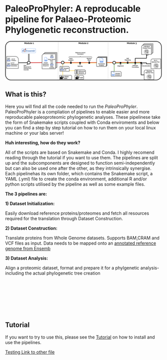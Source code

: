 # PaleoProPhyler: A reproducable pipeline for Palaeo-Proteomic Phylogenetic reconstruction.

![alt text](https://github.com/johnpatramanis/Proteomic_Pipeline/blob/main/GitHub_Tutorial/PaleoProPhyler%20Overview%20Fig.svg?raw=true)

## What is this?

Here you will find all the code needed to run the *PaleoProPhyler*.
PaleoProPhyler is a compliation of pipelines to enable easier and more reproducable paleoproteomic phylogenetic analyses.
These pipelinese take the form of Snakemake scripts coupled with Conda enviroments and below you can find a step by step tutorial on how to run them on your local linux machine or your labs server!

**Huh interesting, how do they work?**

All of the scripts are based on Snakemake and Conda. I highly recomend reading through the tutorial if you want to use them. The pipelines are split up and the subcomponents are designed to function semi-independently but can also be used one after the other, as they intrinsically synergise. Each pipelinehas its own folder, which contains the Snakemake script, a YAML (.yml) file to create the conda environment, additional R and/or python scripts utilised by the pipeline as well as some example files.


**The 3 pipelines are:**

**1) Dataset Initialization:**

Easily download reference proteins/proteomes and fetch all resources required for the translation through Dataset Construction.

**2) Dataset Construction:**

  Translate proteins from Whole Genome datasets. Supports BAM,CRAM and VCF files as input. Data needs to be mapped onto an [annotated reference genome from Ensemb](https://www.ensembl.org/info/about/species.html)
   
**3) Dataset Analysis:**

   Align a proteomic dataset, format and prepare it for a phylgenetic analysis- including the actual phylogenetic tree creation
   
<br/><br/>
<br/><br/>
<br/><br/>

## Tutorial
If you want to try to use this, please see the [Tutorial](Tutorial.md) on how to install and use the pipelines.

[Testing Link to other file](TEST.md)
